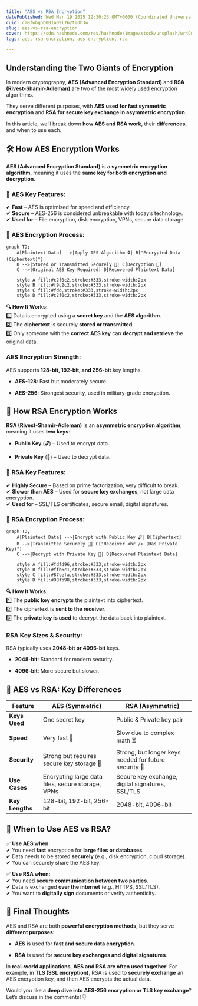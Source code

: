 ```yaml
---
title: "AES vs RSA Encryption"
datePublished: Wed Mar 19 2025 12:30:23 GMT+0000 (Coordinated Universal Time)
cuid: cm8fwhgob001a09l762tm3h3w
slug: aes-vs-rsa-encryption
cover: https://cdn.hashnode.com/res/hashnode/image/stock/unsplash/wr4CnlEg_5s/upload/e0449ad9665bbd35c5c93e3296df3d1b.jpeg
tags: aes, rsa-encryption, aes-encryption, rsa

---
```


## **Understanding the Two Giants of Encryption**

In modern cryptography, **AES (Advanced Encryption Standard)** and **RSA (Rivest-Shamir-Adleman)** are two of the most widely used encryption algorithms.

They serve different purposes, with **AES used for fast symmetric encryption** and **RSA for secure key exchange in asymmetric encryption**.

In this article, we’ll break down **how AES and RSA work**, their **differences**, and when to use each.

## **🛠 How AES Encryption Works**

**AES (Advanced Encryption Standard)** is a **symmetric encryption algorithm**, meaning it uses the **same key for both encryption and decryption**.

### **🔹 AES Key Features:**

✔ **Fast** – AES is optimised for speed and efficiency.  
✔ **Secure** – AES-256 is considered unbreakable with today’s technology.  
✔ **Used for** – File encryption, disk encryption, VPNs, secure data storage.

### **🔑 AES Encryption Process:**

```mermaid
graph TD;
    A[Plaintext Data] -->|Apply AES Algorithm 🔒| B["Encrypted Data (Ciphertext)"]
    B -->|Stored or Transmitted Securely 📡| C[Decryption 🔑]
    C -->|Original AES Key Required| D[Recovered Plaintext Data]

    style A fill:#c2f0c2,stroke:#333,stroke-width:2px
    style B fill:#f9c2c2,stroke:#333,stroke-width:2px
    style C fill:#fdd,stroke:#333,stroke-width:2px
    style D fill:#c2f0c2,stroke:#333,stroke-width:2px
```

**🔍 How It Works:**  
1️⃣ Data is encrypted using a **secret key** and the **AES algorithm**.  
2️⃣ The **ciphertext** is securely **stored or transmitted**.  
3️⃣ Only someone with the **correct AES key** can **decrypt and retrieve** the original data.

### **AES Encryption Strength:**

AES supports **128-bit, 192-bit, and 256-bit** key lengths.

* **AES-128**: Fast but moderately secure.
    
* **AES-256**: Strongest security, used in military-grade encryption.
    

## **🔐 How RSA Encryption Works**

**RSA (Rivest-Shamir-Adleman)** is an **asymmetric encryption algorithm**, meaning it uses **two keys**:

* **Public Key** (🔓) – Used to encrypt data.
    
* **Private Key** (🔑) – Used to decrypt data.
    

### **🔹 RSA Key Features:**

✔ **Highly Secure** – Based on prime factorization, very difficult to break.  
✔ **Slower than AES** – Used for **secure key exchanges**, not large data encryption.  
✔ **Used for** – SSL/TLS certificates, secure email, digital signatures.

### **🔑 RSA Encryption Process:**

```mermaid
graph TD;
    A[Plaintext Data] -->|Encrypt with Public Key 🔓| B[Ciphertext]
    B -->|Transmitted Securely 📡| C["Receiver <br /> (Has Private Key)"]
    C -->|Decrypt with Private Key 🔑| D[Recovered Plaintext Data]

    style A fill:#fdfd96,stroke:#333,stroke-width:2px
    style B fill:#ffb6c1,stroke:#333,stroke-width:2px
    style C fill:#87cefa,stroke:#333,stroke-width:2px
    style D fill:#98fb98,stroke:#333,stroke-width:2px
```

**🔍 How It Works:**  
1️⃣ The **public key encrypts** the plaintext into ciphertext.  
2️⃣ The ciphertext is **sent to the receiver**.  
3️⃣ The **private key is used** to decrypt the data back into plaintext.

### **RSA Key Sizes & Security:**

RSA typically uses **2048-bit or 4096-bit** keys.

* **2048-bit**: Standard for modern security.
    
* **4096-bit**: More secure but slower.
    

## **📌 AES vs RSA: Key Differences**

| **Feature** | **AES (Symmetric)** | **RSA (Asymmetric)** |
| --- | --- | --- |
| **Keys Used** | One secret key | Public & Private key pair |
| **Speed** | Very fast 🚀 | Slow due to complex math ⏳ |
| **Security** | Strong but requires secure key storage 🔐 | Strong, but longer keys needed for future security 🏰 |
| **Use Cases** | Encrypting large data files, secure storage, VPNs | Secure key exchange, digital signatures, SSL/TLS |
| **Key Lengths** | 128-bit, 192-bit, 256-bit | 2048-bit, 4096-bit |

## **📌 When to Use AES vs RSA?**

✅ **Use AES when:**  
✔ You need **fast** encryption for **large files or databases**.  
✔ Data needs to be stored **securely** (e.g., disk encryption, cloud storage).  
✔ You can securely share the AES key.

✅ **Use RSA when:**  
✔ You need **secure communication between two parties**.  
✔ Data is exchanged **over the internet** (e.g., HTTPS, SSL/TLS).  
✔ You want to **digitally sign** documents or verify authenticity.

## **🚀 Final Thoughts**

AES and RSA are both **powerful encryption methods**, but they serve **different purposes**:

* **AES** is used for **fast and secure data encryption**.
    
* **RSA** is used for **secure key exchanges and digital signatures**.
    

In **real-world applications**, **AES and RSA are often used together**! For example, in **TLS (SSL encryption)**, RSA is used to **securely exchange** an AES encryption key, and then AES encrypts the actual data.

Would you like a **deep dive into AES-256 encryption or TLS key exchange**? Let’s discuss in the comments! 👇